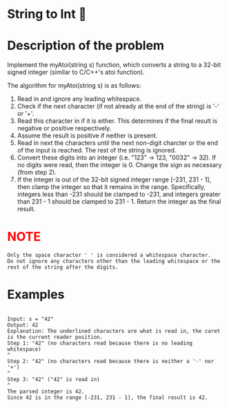 # String to Int 📧

# Description of the problem

Implement the myAtoi(string s) function, which converts a string to a 32-bit signed integer (similar to C/C++'s atoi function).

The algorithm for myAtoi(string s) is as follows:

<ol> 
    <li>Read in and ignore any leading whitespace.</li>
    <li>Check if the next character (if not already at the end of the string) is '-' or '+'.</li>
    <li>Read this character in if it is either. This determines if the final result is negative or  positive respectively. </li>
    <li>Assume the result is positive if neither is present.</li>
    <li>Read in next the characters until the next non-digit charcter or the end of the input is    reached. The rest of the string is ignored.</li>
    <li>Convert these digits into an integer (i.e. "123" -> 123, "0032" -> 32). If no digits were   read, then the integer is 0. Change the sign as necessary (from step 2).</li>
    <li>If the integer is out of the 32-bit signed integer range [-231, 231 - 1], then clamp the    integer so that it remains in the range. Specifically, integers less than -231 should be   clamped to -231, and integers greater than 231 - 1 should be clamped to 231 - 1.
    Return the integer as the final result.</li>
</ol>

<h1 style="color: red"> NOTE </h1>

```
Only the space character ' ' is considered a whitespace character.
Do not ignore any characters other than the leading whitespace or the rest of the string after the digits.
```

# Examples

```

Input: s = "42"
Output: 42
Explanation: The underlined characters are what is read in, the caret is the current reader position.
Step 1: "42" (no characters read because there is no leading whitespace)
^
Step 2: "42" (no characters read because there is neither a '-' nor '+')
^
Step 3: "42" ("42" is read in)
^
The parsed integer is 42.
Since 42 is in the range [-231, 231 - 1], the final result is 42.

```
